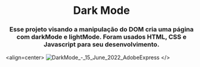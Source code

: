 <h1 align=center> Dark Mode </h1>

<h3 align=center> Esse projeto visando a manipulação do DOM cria uma página com darkMode e lightMode. Foram usados HTML, CSS e Javascript para seu desenvolvimento. </h3>

<align=center>
![DarkMode_-_15_June_2022_AdobeExpress](https://user-images.githubusercontent.com/80493617/173964347-3ebce619-cd7e-429c-bc1b-bd1a91fd5e42.gif)
</>
